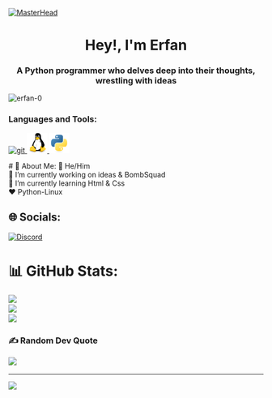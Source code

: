 [![MasterHead](https://user-images.githubusercontent.com/10498744/210012254-234538ff-d198-48aa-8964-37e6fd45d227.gif)](https://rishavchanda.io)

<h1 align="center">Hey!, I'm Erfan</h1>
<h3 align="center">A Python programmer who delves deep into their thoughts, wrestling with ideas</h3>


<p align="left"> <img src="https://komarev.com/ghpvc/?username=erfan-0&label=Profile%20views&color=0e75b6&style=flat" alt="erfan-0" /> </p>

<h3 align="left"></h3>
<p align="left"> 
</p>

<h3 align="left">Languages and Tools:</h3>
<p align="left"> <a href="https://git-scm.com/" target="_blank" rel="noreferrer"> <img src="https://www.vectorlogo.zone/logos/git-scm/git-scm-icon.svg" alt="git" width="40" height="40"/> </a> <a href="https://www.linux.org/" target="_blank" rel="noreferrer"> <img src="https://raw.githubusercontent.com/devicons/devicon/master/icons/linux/linux-original.svg" alt="linux" width="40" height="40"/> </a> <a href="https://www.python.org" target="_blank" rel="noreferrer"> <img src="https://raw.githubusercontent.com/devicons/devicon/master/icons/python/python-original.svg" alt="python" width="40" height="40"/> </a> </p>
# 💫 About Me:
🧒 He/Him<br>🔭 I’m currently working on ideas & BombSquad<br>🌱 I’m currently learning Html & Css<br>❤️ Python-Linux 


## 🌐 Socials:
[![Discord](https://img.shields.io/badge/Discord-%237289DA.svg?logo=discord&logoColor=white)](https://discord.gg/Erfan-0) 
# 📊 GitHub Stats:
![](https://github-readme-stats.vercel.app/api?username=Erfan.0&theme=dark&hide_border=false&include_all_commits=true&count_private=false)<br/>
![](https://github-readme-streak-stats.herokuapp.com/?user=Erfan.0&theme=dark&hide_border=false)<br/>
![](https://github-readme-stats.vercel.app/api/top-langs/?username=Erfan.0&theme=dark&hide_border=false&include_all_commits=true&count_private=false&layout=compact)

### ✍️ Random Dev Quote
![](https://quotes-github-readme.vercel.app/api?type=horizontal&theme=dark)

---
[![](https://visitcount.itsvg.in/api?id=Erfan.0&icon=5&color=12)](https://visitcount.itsvg.in)

<!-- Proudly created with GPRM ( https://gprm.itsvg.in ) -->
